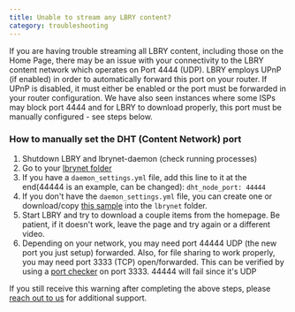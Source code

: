 ```yaml
---
title: Unable to stream any LBRY content?
category: troubleshooting
---
```


If you are having trouble streaming all LBRY content, including those on the Home Page, there may be an issue with your connectivity to the LBRY content network which operates on Port 4444 (UDP).  LBRY employs UPnP (if enabled) in order to automatically forward this port on your router. If UPnP is disabled, it must either be enabled or the port must be forwarded in your router configuration.  We have also seen instances where some ISPs may block port 4444 and for LBRY to download properly, this port must be manually configured - see steps below.  

### How to manually set the DHT (Content Network) port

1. Shutdown LBRY and lbrynet-daemon (check running processes)
2. Go to your [lbrynet folder](https://lbry.io/faq/lbry-directories)
3. If you have a `daemon_settings.yml` file, add this line to it at the end(44444 is an example, can be changed): `dht_node_port: 44444`
4. If you don't have the `daemon_settings.yml` file, you can create one or download/copy [this sample](https://goo.gl/a5uJq5) into the `lbrynet` folder.
5. Start LBRY and try to download a couple items from the homepage. Be patient, if it doesn't work, leave the page and try again or a different video.
6. Depending on your network, you may need port 44444 UDP (the new port you just setup) forwarded. Also, for file sharing to work properly, you may need port 3333 (TCP) open/forwarded. This can be verified by using a [port checker](https://www.canyouseeme.org) on port 3333. 44444 will fail since it's UDP

If you still receive this warning after completing the above steps, please [reach out to us](https://lbry.io/faq/how-to-report-bugs) for additional support.
